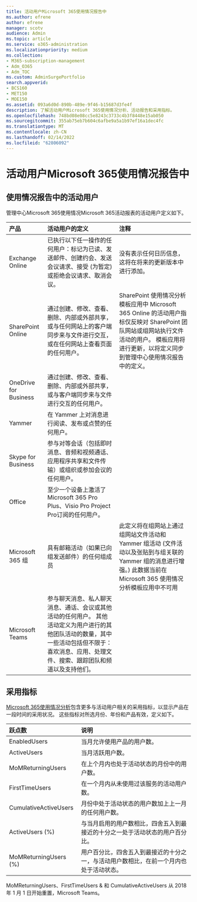 ```yaml
---
title: 活动用户Microsoft 365使用情况报告中
ms.author: efrene
author: efrene
manager: scotv
audience: Admin
ms.topic: article
ms.service: o365-administration
ms.localizationpriority: medium
ms.collection:
- M365-subscription-management
- Adm_O365
- Adm_TOC
ms.custom: AdminSurgePortfolio
search.appverid:
- BCS160
- MET150
- MOE150
ms.assetid: 093a6d0d-890b-489e-9f46-b15687d3fe4f
description: 了解活动用户Microsoft 365使用情况分析、活动报告和采用指标。
ms.openlocfilehash: 748bd08e08cc5e8243c3733c4b3f8448e15ab050
ms.sourcegitcommit: 355ab75eb7b604c6afbe9a5a1b97ef16a1dec4fc
ms.translationtype: MT
ms.contentlocale: zh-CN
ms.lasthandoff: 02/14/2022
ms.locfileid: "62806092"
---
```

# <a name="active-user-in-microsoft-365-usage-reports"></a>活动用户Microsoft 365使用情况报告中

## <a name="active-user-in-usage-reports"></a>使用情况报告中的活动用户

管理中心Microsoft 365使用情况Microsoft 365活动报表的活动用户定义[](usage-analytics.md)如下。[](../activity-reports/activity-reports.md) 
  
|**产品**|**活动用户的定义**|**注释**|
|:-----|:-----|:-----|
|Exchange Online  <br/> |已执行以下任一操作的任何用户：标记为已读、发送邮件、创建约会、发送会议请求、接受 (为暂定) 或拒绝会议请求、取消会议。  <br/> |没有表示任何日历信息，这将在将来的更新版本中进行添加。  <br/> |
|SharePoint Online  <br/> |通过创建、修改、查看、删除、内部或外部共享，或与任何网站上的客户端同步来与文件进行交互，或在任何网站上查看页面的任何用户。  <br/> |SharePoint 使用情况分析模板应用中 Microsoft 365 Online 的活动用户指标仅反映对 SharePoint 团队网站或组网站执行文件活动的用户。 模板应用将进行更新，以将定义同步到管理中心使用情况报告中的定义。  <br/> |
|OneDrive for Business  <br/> |通过创建、修改、查看、删除、内部或外部共享，或与客户端同步来与文件进行交互的任何用户。  <br/> ||
|Yammer  <br/> |在 Yammer 上对消息进行阅读、发布或点赞的任何用户。  <br/> ||
|Skype for Business  <br/> |参与对等会话（包括即时消息、音频和视频通话、应用程序共享和文件传输）或组织或参加会议的任何用户。  <br/> ||
|Office  <br/> |至少一个设备上激活了 Microsoft 365 Pro Plus、Visio Pro Project Pro订阅的任何用户。  <br/> ||
|Microsoft 365 组  <br/> |具有邮箱活动（如果已向组发送邮件）的任何组成员  <br/> |此定义将在组网站上通过组网站文件活动和 Yammer 组活动 (文件活动以及张贴到与组关联的 Yammer 组的消息进行增强。) 此数据当前在 Microsoft 365 使用情况分析模板应用中不可用  <br/> |
|Microsoft Teams  <br/> |参与聊天消息、私人聊天消息、通话、会议或其他活动的任何用户。 其他活动定义为用户进行的其他团队活动的数量，其中一些活动包括但不限于：喜欢消息、应用、处理文件、搜索、跟踪团队和频道以及支持他们。  <br/> ||
   
## <a name="adoption-metrics"></a>采用指标

[Microsoft 365使用情况分析](usage-analytics.md)包含更多与活动用户相关的采用指标，以显示产品在一段时间的采用状况。 这些指标对所选月份、年份和产品有效，定义如下。 
  
|**跃点数**|**说明**|
|:-----|:-----|
|EnabledUsers  <br/> |当月允许使用产品的用户数。  <br/> |
|ActiveUsers  <br/> |当月活跃用户数。  <br/> |
|MoMReturningUsers  <br/> |在上个月内也处于活动状态的月份中的用户数。  <br/> |
|FirstTimeUsers  <br/> |在一个月内从未使用过该服务的活动用户数。  <br/> |
|CumulativeActiveUsers  <br/> |月份中处于活动状态的用户数加上上一月的任何用户数。  <br/> |
|ActiveUsers (%)   <br/> |与当月启用的用户数相比，四舍五入到最接近的十分之一处于活动状态的用户百分比。  <br/> |
|MoMReturningUsers (%)   <br/> |用户百分比，四舍五入到最接近的十分之一，与活动用户数相比，在前一个月内也处于活动状态。  <br/> |
   
MoMReturningUsers、FirstTimeUsers &amp; 和 CumulativeActiveUsers 从 2018 年 1 月 1 日开始重置，Microsoft Teams。
  
